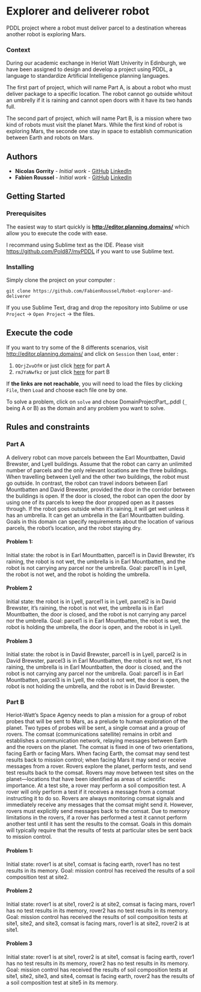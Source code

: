# Explorer and deliverer robot

PDDL project where a robot must deliver parcel to a destination whereas another robot is exploring Mars.

### Context 

During our academic exchange in Heriot Watt Univerity in Edinburgh, we have been assigned to design and develop a project using PDDL, a language to standardize Artificial Intelligence planning languages. 

The first part of project, which will name Part A, is about a robot who must deliver package to a specific location. The robot cannot go outside whitout an umbrelly if it is raining and cannot open doors with it have its two hands full.

The second part of project, which will name Part B, is a mission where two kind of robots must visit the planet Mars. While the first kind of robot is exploring Mars, the seconde one stay in space to establish communication between Earth and robots on Mars.

## Authors

* **Nicolas Gorrity** - *Initial work* - [GitHub](https://github.com/nicolasgorrity) [LinkedIn](https://www.linkedin.com/in/ngorrity/)
* **Fabien Roussel** - *Initial work* - [GitHub](https://github.com/FabienRoussel) [LinkedIn](https://www.linkedin.com/in/fabien-roussel/)

## Getting Started
### Prerequisites

The easiest way to start quickly is **http://editor.planning.domains/** which allow you to execute the code with ease.

I recommand using Sublime text as the IDE. Please visit https://github.com/Pold87/myPDDL if you want to use Sublime text.

### Installing

Simply clone the project on your computer :
```
git clone https://github.com/FabienRoussel/Robot-explorer-and-deliverer
```

If you use Sublime Text, drag and drop the repository into Sublime or use `Project` → `Open Project` → the files.

## Execute the code 

If you want to try some of the 8 differents scenarios, visit http://editor.planning.domains/ and click on `Session` then `load`, enter :
1. `OQrjZvuOfH` or just click [here](http://editor.planning.domains/#read_session=OQrjZvuOfH) for part A 
2. `rmJYaNwfkz` or just click [here](http://editor.planning.domains/#read_session=rmJYaNwfkz) for part B 

If **the links are not reachable**, you will need to load the files by clicking `File`, then `Load` and choose each file one by one.

To solve a problem, click on `solve` and chose DomainProjectPart_.pddl (`_` being A or B) as the domain and any problem you want to solve.


## Rules and constraints

### Part A
A delivery robot can move parcels between the Earl Mountbatten, David Brewster, and Lyell buildings. Assume that the robot can carry an unlimited number of parcels and the only relevant locations are the three buildings. When travelling between Lyell and the other two buildings, the robot must go outside. In contrast, the robot can travel indoors between Earl Mountbatten and David Brewster, provided the door in the corridor between the buildings is open. If the door is closed, the robot can open the door by using one of its parcels to keep the door propped open as it passes through. If the robot goes outside when it’s raining, it will get wet unless it has an umbrella. It can get an umbrella in the Earl Mountbatten building. Goals in this domain can specify requirements about the location of various parcels, the robot’s location, and the robot staying dry. 

#### Problem 1: 
Initial state: the robot is in Earl Mountbatten, parcel1 is in David Brewster, it’s raining, the robot is not wet, the umbrella is in Earl Mountbatten, and the robot is not carrying any parcel nor the umbrella.
Goal: parcel1 is in Lyell, the robot is not wet, and the robot is holding the umbrella.
#### Problem 2
Initial state: the robot is in Lyell, parcel1 is in Lyell, parcel2 is in David Brewster, it’s raining, the robot is not wet, the umbrella is in Earl Mountbatten, the door is closed, and the robot is not carrying any parcel nor the
umbrella.
Goal: parcel1 is in Earl Mountbatten, the robot is wet, the robot is holding the umbrella, the door is open, and the robot is in Lyell.
#### Problem 3
Initial state: the robot is in David Brewster, parcel1 is in Lyell, parcel2 is in David Brewster, parcel3 is in Earl Mountbatten, the robot is not wet, it’s not raining, the umbrella is in Earl Mountbatten, the door is closed, and the robot is not carrying any parcel nor the umbrella.
Goal: parcel1 is in Earl Mountbatten, parcel3 is in Lyell, the robot is not wet, the door is open, the robot is not holding the umbrella, and the robot is in David Brewster.

### Part B
Heriot-Watt’s Space Agency needs to plan a mission for a group of robot probes that will be sent to Mars, as a prelude to human exploration of the planet. Two types of probes will be sent, a single comsat and a group of rovers. The comsat (communications satellite) remains in orbit and establishes a communication network, relaying messages between Earth and the rovers on the planet. The comsat is fixed in one of two orientations, facing Earth or facing Mars. When facing Earth, the comsat may send test results back to mission control; when facing Mars it may send or receive messages from a rover. Rovers explore the planet, perform tests, and send test results back to the comsat. Rovers may move between test sites on the planet—locations that have been identified as areas of scientific importance. At a test site, a rover may perform a soil composition test. A rover will only perform a test if it receives a message from a comsat instructing it to do so. Rovers are always monitoring comsat signals and immediately receive any messages that the comsat might send it. However, rovers must explicitly send messages back to the comsat. Due to memory limitations in the rovers, if a rover has performed a test it cannot perform another test until it has sent the results to the comsat. Goals in this domain will typically require that the results of tests at particular sites be sent back to mission control. 

#### Problem 1: 
Initial state: rover1 is at site1, comsat is facing earth, rover1 has no test results in its memory.
Goal: mission control has received the results of a soil composition test at site2.
#### Problem 2
Initial state: rover1 is at site1, rover2 is at site2, comsat is facing mars, rover1 has no test results in its memory, rover2 has no test results in its memory.
Goal: mission control has received the results of soil composition tests at site1, site2, and site3, comsat is facing mars, rover1 is at site2, rover2 is at site1.
#### Problem 3
Initial state: rover1 is at site1, rover2 is at site1, comsat is facing earth, rover1 has no test results in its memory, rover2 has no test results in its memory.
Goal: mission control has received the results of soil composition tests at site1, site2, site3, and site4, comsat is facing earth, rover2 has the results of a soil composition test at site5 in its memory.